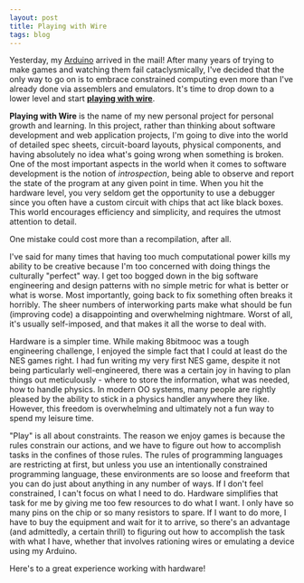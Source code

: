 ```yaml
---
layout: post
title: Playing with Wire
tags: blog
---
```


Yesterday, my [Arduino][] arrived in the mail! After many years of trying to make
games and watching them fail cataclysmically, I've decided that the only way to
go on is to embrace constrained computing even more than I've already done via
assemblers and emulators. It's time to drop down to a lower level and start
**[playing with wire]**.

**Playing with Wire** is the name of my new personal project for personal growth
and learning. In this project, rather than thinking about software development and
web application projects, I'm going to dive into the world of detailed spec sheets,
circuit-board layouts, physical components, and having absolutely no idea what's
going wrong when something is broken. One of the most important aspects in the world
when it comes to software development is the notion of *introspection*, being able
to observe and report the state of the program at any given point in time. When you
hit the hardware level, you very seldom get the opportunity to use a debugger since
you often have a custom circuit with chips that act like black boxes. This world
encourages efficiency and simplicity, and requires the utmost attention to detail.

One mistake could cost more than a recompilation, after all.

I've said for many times that having too much computational power kills my ability
to be creative because I'm too concerned with doing things the culturally "perfect"
way. I get too bogged down in the big software engineering and design patterns
with no simple metric for what is better or what is worse. Most importantly, going
back to fix something often breaks it horribly. The sheer numbers of interworking
parts make what should be fun (improving code) a disappointing and overwhelming
nightmare. Worst of all, it's usually self-imposed, and that makes it all the worse
to deal with.

Hardware is a simpler time. While making 8bitmooc was a tough engineering challenge,
I enjoyed the simple fact that I could at least do the NES games right. I had fun
writing my very first NES game, despite it not being particularly well-engineered,
there was a certain joy in having to plan things out meticulously - where to store
the information, what was needed, how to handle physics. In modern OO systems, many
people are rightly pleased by the ability to stick in a physics handler anywhere
they like. However, this freedom is overwhelming and ultimately not a fun way to
spend my leisure time.

"Play" is all about constraints. The reason we enjoy games is because the rules
constrain our actions, and we have to figure out how to accomplish tasks in the
confines of those rules. The rules of programming languages are restricting at
first, but unless you use an intentionally constrained programming language,
these environments are so loose and freeform that you can do just about anything
in any number of ways. If I don't feel constrained, I can't focus on what I
need to do. Hardware simplifies that task for me by giving me too few resources
to do what I want. I only have so many pins on the chip or so many resistors to
spare. If I want to do more, I have to buy the equipment and wait for it to
arrive, so there's an advantage (and admittedly, a certain thrill) to figuring
out how to accomplish the task with what I have, whether that involves rationing
wires or emulating a device using my Arduino.

Here's to a great experience working with hardware!

[Arduino]: http://arduino.cc
[playing with wire]: http://playing-with-wire.org
